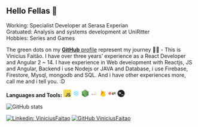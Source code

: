 ## Hello Fellas 👋

Working: Specialist Developer at Serasa Experian<br/>
Gratuated: Analysis and systems development at UniRitter<br/>
Hobbies: Series and Games<br/>

The green dots on my [**GitHub** profile](https://github.com/viniciusfaitao) represent my journey :running_man: - This is Vinicius Faitão. I have over three years’ experience as a React Developer and Angular 2 ~ 14. I have experience in Web development with Reactjs, JS and Angular, Backend i use Nodejs or JAVA and Database, i use Firebase, Firestore, Mysql, mongodb and SQL. And i have other experiences more, call me and i tell you. :D 

**Languages and Tools:**
<code><img height="20" src="https://raw.githubusercontent.com/github/explore/80688e429a7d4ef2fca1e82350fe8e3517d3494d/topics/javascript/javascript.png"></code>
<code><img height="20" src="https://raw.githubusercontent.com/github/explore/80688e429a7d4ef2fca1e82350fe8e3517d3494d/topics/react/react.png"></code>
<code><img height="20" src="https://raw.githubusercontent.com/github/explore/80688e429a7d4ef2fca1e82350fe8e3517d3494d/topics/nodejs/nodejs.png"></code>
<code><img height="20" src="https://raw.githubusercontent.com/github/explore/80688e429a7d4ef2fca1e82350fe8e3517d3494d/topics/mysql/mysql.png"></code>
<code><img height="20" src="https://raw.githubusercontent.com/github/explore/80688e429a7d4ef2fca1e82350fe8e3517d3494d/topics/firebase/firebase.png"></code>
<code><img height="20" src="https://raw.githubusercontent.com/github/explore/80688e429a7d4ef2fca1e82350fe8e3517d3494d/topics/git/git.png"></code>
<code><img height="20" src="https://raw.githubusercontent.com/github/explore/80688e429a7d4ef2fca1e82350fe8e3517d3494d/topics/terminal/terminal.png"></code>

![GitHub stats](https://github-readme-stats.vercel.app/api?username=viniciusfaitao&show_icons=true)

[![Linkedin: ViniciusFaitao](https://img.shields.io/badge/-ViniciusFaitao-blue?style=flat-square&logo=Linkedin&logoColor=white&link=https://www.linkedin.com/in/vinicius-faitao-87489b150/)](https://www.linkedin.com/in/vinicius-faitao-87489b150/)
[![GitHub ViniciusFaitao](https://img.shields.io/github/followers/viniciusfaitao?label=follow&style=social)](https://github.com/viniciusfaitao)
